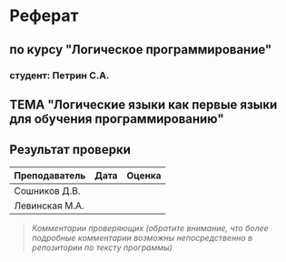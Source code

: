 # Реферат
## по курсу "Логическое программирование"

### студент: Петрин С.А.

## ТЕМА "Логические языки как первые языки для обучения программированию"

## Результат проверки

| Преподаватель     | Дата         |  Оценка       |
|-------------------|--------------|---------------|
| Сошников Д.В. |              |               |
| Левинская М.А.|              |               |

> *Комментарии проверяющих (обратите внимание, что более подробные комментарии возможны непосредственно в репозитории по тексту программы)*


